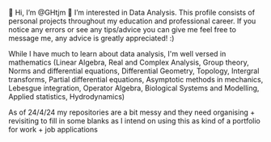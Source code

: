 👋 Hi, I’m @GHtjm
👀 I’m interested in Data Analysis.
This profile consists of personal projects throughout my education and professional career. If you notice any errors or see any tips/advice you can give me feel free to message me, any advice is greatly appreciated! :)
<!---
GHtjm/GHtjm is a ✨ special ✨ repository because its `README.md` (this file) appears on your GitHub profile.
You can click the Preview link to take a look at your changes.
--->

While I have much to learn about data analysis, I'm well versed in mathematics (Linear Algebra, Real and Complex Analysis, Group theory, Norms and differential equations, Differential Geometry, Topology, Intergral transforms, Partial differential equations, 
Asymptotic methods in mechanics, Lebesgue integration, Operator Algebra, Biological Systems and Modelling, Applied statistics, Hydrodynamics)




As of 24/4/24 my repositories are a bit messy and they need organising + revisiting to fill in some blanks as I intend on using this as kind of a portfolio for work + job applications
